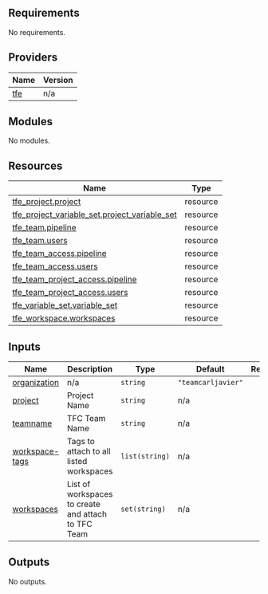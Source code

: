 <!-- BEGIN_TF_DOCS -->
## Requirements

No requirements.

## Providers

| Name | Version |
|------|---------|
| <a name="provider_tfe"></a> [tfe](#provider\_tfe) | n/a |

## Modules

No modules.

## Resources

| Name | Type |
|------|------|
| [tfe_project.project](https://registry.terraform.io/providers/hashicorp/tfe/latest/docs/resources/project) | resource |
| [tfe_project_variable_set.project_variable_set](https://registry.terraform.io/providers/hashicorp/tfe/latest/docs/resources/project_variable_set) | resource |
| [tfe_team.pipeline](https://registry.terraform.io/providers/hashicorp/tfe/latest/docs/resources/team) | resource |
| [tfe_team.users](https://registry.terraform.io/providers/hashicorp/tfe/latest/docs/resources/team) | resource |
| [tfe_team_access.pipeline](https://registry.terraform.io/providers/hashicorp/tfe/latest/docs/resources/team_access) | resource |
| [tfe_team_access.users](https://registry.terraform.io/providers/hashicorp/tfe/latest/docs/resources/team_access) | resource |
| [tfe_team_project_access.pipeline](https://registry.terraform.io/providers/hashicorp/tfe/latest/docs/resources/team_project_access) | resource |
| [tfe_team_project_access.users](https://registry.terraform.io/providers/hashicorp/tfe/latest/docs/resources/team_project_access) | resource |
| [tfe_variable_set.variable_set](https://registry.terraform.io/providers/hashicorp/tfe/latest/docs/resources/variable_set) | resource |
| [tfe_workspace.workspaces](https://registry.terraform.io/providers/hashicorp/tfe/latest/docs/resources/workspace) | resource |

## Inputs

| Name | Description | Type | Default | Required |
|------|-------------|------|---------|:--------:|
| <a name="input_organization"></a> [organization](#input\_organization) | n/a | `string` | `"teamcarljavier"` | no |
| <a name="input_project"></a> [project](#input\_project) | Project Name | `string` | n/a | yes |
| <a name="input_teamname"></a> [teamname](#input\_teamname) | TFC Team Name | `string` | n/a | yes |
| <a name="input_workspace-tags"></a> [workspace-tags](#input\_workspace-tags) | Tags to attach to all listed workspaces | `list(string)` | n/a | yes |
| <a name="input_workspaces"></a> [workspaces](#input\_workspaces) | List of workspaces to create and attach to TFC Team | `set(string)` | n/a | yes |

## Outputs

No outputs.
<!-- END_TF_DOCS -->